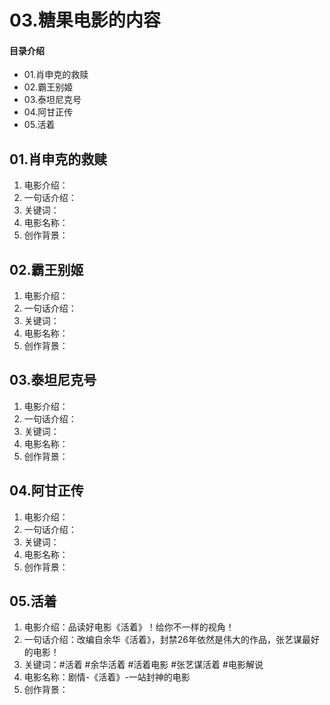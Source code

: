 # 03.糖果电影的内容
#### 目录介绍
- 01.肖申克的救赎
- 02.霸王别姬
- 03.泰坦尼克号
- 04.阿甘正传
- 05.活着



## 01.肖申克的救赎

1. 电影介绍：
2. 一句话介绍：
3. 关键词：
4. 电影名称：
5. 创作背景：

## 02.霸王别姬

1. 电影介绍：
2. 一句话介绍：
3. 关键词：
4. 电影名称：
5. 创作背景：

## 03.泰坦尼克号

1. 电影介绍：
2. 一句话介绍：
3. 关键词：
4. 电影名称：
5. 创作背景：

## 04.阿甘正传

1. 电影介绍：
2. 一句话介绍：
3. 关键词：
4. 电影名称：
5. 创作背景：


## 05.活着

1. 电影介绍：品读好电影《活着》！给你不一样的视角！
2. 一句话介绍：改编自余华《活着》，封禁26年依然是伟大的作品，张艺谋最好的电影！
3. 关键词：#活着 #余华活着 #活着电影 #张艺谋活着 #电影解说
4. 电影名称：剧情-《活着》-一站封神的电影
5. 创作背景：







